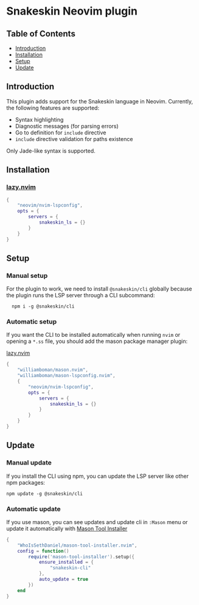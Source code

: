 # Snakeskin Neovim plugin

## Table of Contents

- [Introduction](#introduction)
- [Installation](#installation)
- [Setup](#setup)
- [Update](#update)

## Introduction

This plugin adds support for the Snakeskin language in Neovim.
Currently, the following features are supported:

- Syntax highlighting
- Diagnostic messages (for parsing errors)
- Go to definition for `include` directive
- `include` directive validation for paths existence

Only Jade-like syntax is supported.

## Installation

### [lazy.nvim](https://github.com/folke/lazy.nvim)

```lua
{
    "neovim/nvim-lspconfig",
    opts = {
        servers = {
            snakeskin_ls = {}
        }
    }
}
```

## Setup

### Manual setup

For the plugin to work, we need to install `@snakeskin/cli` globally because the plugin runs the LSP server through a CLI subcommand:

      npm i -g @snakeskin/cli

### Automatic setup

If you want the CLI to be installed automatically when running `nvim` or opening a `*.ss` file, you should add the mason package manager plugin:

[lazy.nvim](https://github.com/folke/lazy.nvim)

```lua
{
    "williamboman/mason.nvim",
    "williamboman/mason-lspconfig.nvim",
    {
        "neovim/nvim-lspconfig",
        opts = {
            servers = {
                snakeskin_ls = {}
            }
        }
    }
}
```

## Update

### Manual update

If you install the CLI using npm, you can update the LSP server like other npm packages:

    npm update -g @snakeskin/cli

### Automatic update

If you use mason, you can see updates and update cli in `:Mason` menu or update it automatically with [Mason Tool Installer](https://github.com/WhoIsSethDaniel/mason-tool-installer.nvim)

```lua
{
    "WhoIsSethDaniel/mason-tool-installer.nvim",
    config = function()
        require('mason-tool-installer').setup({
            ensure_installed = {
                "snakeskin-cli"
            },
            auto_update = true
        })
    end
}
```
